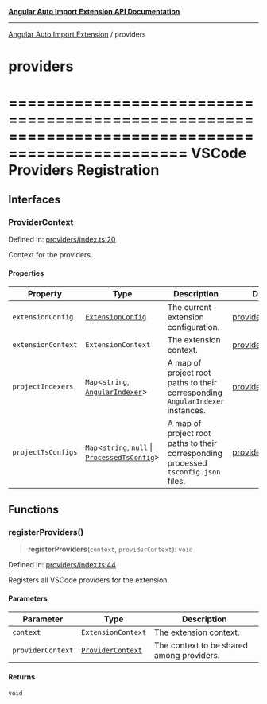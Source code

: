 [**Angular Auto Import Extension API Documentation**](README.md)

***

[Angular Auto Import Extension](README.md) / providers

# providers

=================================================================================================
VSCode Providers Registration
=================================================================================================

## Interfaces

### ProviderContext

Defined in: [providers/index.ts:20](https://github.com/ngx-rock/vscode-angular-auto-import/blob/main/src/providers/index.ts#L20)

Context for the providers.

#### Properties

| Property | Type | Description | Defined in |
| ------ | ------ | ------ | ------ |
| <a id="extensionconfig"></a> `extensionConfig` | [`ExtensionConfig`](config/settings.md#extensionconfig) | The current extension configuration. | [providers/index.ts:32](https://github.com/ngx-rock/vscode-angular-auto-import/blob/main/src/providers/index.ts#L32) |
| <a id="extensioncontext"></a> `extensionContext` | `ExtensionContext` | The extension context. | [providers/index.ts:36](https://github.com/ngx-rock/vscode-angular-auto-import/blob/main/src/providers/index.ts#L36) |
| <a id="projectindexers"></a> `projectIndexers` | `Map`\<`string`, [`AngularIndexer`](services/indexer.md#angularindexer)\> | A map of project root paths to their corresponding `AngularIndexer` instances. | [providers/index.ts:24](https://github.com/ngx-rock/vscode-angular-auto-import/blob/main/src/providers/index.ts#L24) |
| <a id="projecttsconfigs"></a> `projectTsConfigs` | `Map`\<`string`, `null` \| [`ProcessedTsConfig`](types/tsconfig.md#processedtsconfig)\> | A map of project root paths to their corresponding processed `tsconfig.json` files. | [providers/index.ts:28](https://github.com/ngx-rock/vscode-angular-auto-import/blob/main/src/providers/index.ts#L28) |

## Functions

### registerProviders()

> **registerProviders**(`context`, `providerContext`): `void`

Defined in: [providers/index.ts:44](https://github.com/ngx-rock/vscode-angular-auto-import/blob/main/src/providers/index.ts#L44)

Registers all VSCode providers for the extension.

#### Parameters

| Parameter | Type | Description |
| ------ | ------ | ------ |
| `context` | `ExtensionContext` | The extension context. |
| `providerContext` | [`ProviderContext`](#providercontext) | The context to be shared among providers. |

#### Returns

`void`
